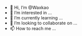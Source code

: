 - 👋 Hi, I’m @Waxkao
- 👀 I’m interested in ...
- 🌱 I’m currently learning ...
- 💞️ I’m looking to collaborate on ...
- 📫 How to reach me ...

<!---
Waxkao/Waxkao is a ✨ special ✨ repository because its `README.md` (this file) appears on your GitHub profile.
You can click the Preview link to take a look at your changes.
--->
